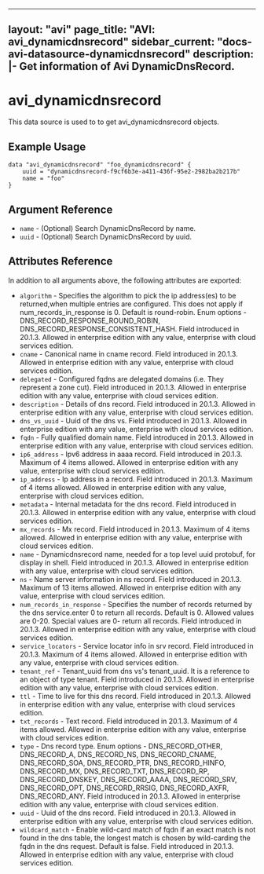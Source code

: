 <!--
    Copyright 2021 VMware, Inc.
    SPDX-License-Identifier: Mozilla Public License 2.0
-->
---
layout: "avi"
page_title: "AVI: avi_dynamicdnsrecord"
sidebar_current: "docs-avi-datasource-dynamicdnsrecord"
description: |-
  Get information of Avi DynamicDnsRecord.
---

# avi_dynamicdnsrecord

This data source is used to to get avi_dynamicdnsrecord objects.

## Example Usage

```hcl
data "avi_dynamicdnsrecord" "foo_dynamicdnsrecord" {
    uuid = "dynamicdnsrecord-f9cf6b3e-a411-436f-95e2-2982ba2b217b"
    name = "foo"
}
```

## Argument Reference

* `name` - (Optional) Search DynamicDnsRecord by name.
* `uuid` - (Optional) Search DynamicDnsRecord by uuid.

## Attributes Reference

In addition to all arguments above, the following attributes are exported:

* `algorithm` - Specifies the algorithm to pick the ip address(es) to be returned,when multiple entries are configured. This does not apply if num_records_in_response is 0. Default is round-robin. Enum options - DNS_RECORD_RESPONSE_ROUND_ROBIN, DNS_RECORD_RESPONSE_CONSISTENT_HASH. Field introduced in 20.1.3. Allowed in enterprise edition with any value, enterprise with cloud services edition.
* `cname` - Canonical name in cname record. Field introduced in 20.1.3. Allowed in enterprise edition with any value, enterprise with cloud services edition.
* `delegated` - Configured fqdns are delegated domains (i.e. They represent a zone cut). Field introduced in 20.1.3. Allowed in enterprise edition with any value, enterprise with cloud services edition.
* `description` - Details of dns record. Field introduced in 20.1.3. Allowed in enterprise edition with any value, enterprise with cloud services edition.
* `dns_vs_uuid` - Uuid of the dns vs. Field introduced in 20.1.3. Allowed in enterprise edition with any value, enterprise with cloud services edition.
* `fqdn` - Fully qualified domain name. Field introduced in 20.1.3. Allowed in enterprise edition with any value, enterprise with cloud services edition.
* `ip6_address` - Ipv6 address in aaaa record. Field introduced in 20.1.3. Maximum of 4 items allowed. Allowed in enterprise edition with any value, enterprise with cloud services edition.
* `ip_address` - Ip address in a record. Field introduced in 20.1.3. Maximum of 4 items allowed. Allowed in enterprise edition with any value, enterprise with cloud services edition.
* `metadata` - Internal metadata for the dns record. Field introduced in 20.1.3. Allowed in enterprise edition with any value, enterprise with cloud services edition.
* `mx_records` - Mx record. Field introduced in 20.1.3. Maximum of 4 items allowed. Allowed in enterprise edition with any value, enterprise with cloud services edition.
* `name` - Dynamicdnsrecord name, needed for a top level uuid protobuf, for display in shell. Field introduced in 20.1.3. Allowed in enterprise edition with any value, enterprise with cloud services edition.
* `ns` - Name server information in ns record. Field introduced in 20.1.3. Maximum of 13 items allowed. Allowed in enterprise edition with any value, enterprise with cloud services edition.
* `num_records_in_response` - Specifies the number of records returned by the dns service.enter 0 to return all records. Default is 0. Allowed values are 0-20. Special values are 0- return all records. Field introduced in 20.1.3. Allowed in enterprise edition with any value, enterprise with cloud services edition.
* `service_locators` - Service locator info in srv record. Field introduced in 20.1.3. Maximum of 4 items allowed. Allowed in enterprise edition with any value, enterprise with cloud services edition.
* `tenant_ref` - Tenant_uuid from dns vs's tenant_uuid. It is a reference to an object of type tenant. Field introduced in 20.1.3. Allowed in enterprise edition with any value, enterprise with cloud services edition.
* `ttl` - Time to live for this dns record. Field introduced in 20.1.3. Allowed in enterprise edition with any value, enterprise with cloud services edition.
* `txt_records` - Text record. Field introduced in 20.1.3. Maximum of 4 items allowed. Allowed in enterprise edition with any value, enterprise with cloud services edition.
* `type` - Dns record type. Enum options - DNS_RECORD_OTHER, DNS_RECORD_A, DNS_RECORD_NS, DNS_RECORD_CNAME, DNS_RECORD_SOA, DNS_RECORD_PTR, DNS_RECORD_HINFO, DNS_RECORD_MX, DNS_RECORD_TXT, DNS_RECORD_RP, DNS_RECORD_DNSKEY, DNS_RECORD_AAAA, DNS_RECORD_SRV, DNS_RECORD_OPT, DNS_RECORD_RRSIG, DNS_RECORD_AXFR, DNS_RECORD_ANY. Field introduced in 20.1.3. Allowed in enterprise edition with any value, enterprise with cloud services edition.
* `uuid` - Uuid of the dns record. Field introduced in 20.1.3. Allowed in enterprise edition with any value, enterprise with cloud services edition.
* `wildcard_match` - Enable wild-card match of fqdn  if an exact match is not found in the dns table, the longest match is chosen by wild-carding the fqdn in the dns request. Default is false. Field introduced in 20.1.3. Allowed in enterprise edition with any value, enterprise with cloud services edition.

